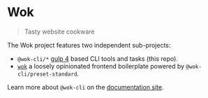 # Wok

> Tasty website cookware

The Wok project features two independent sub-projects:

- `@wok-cli/*` [gulp 4](https://gulpjs.com/) based CLI tools and tasks (this repo).
- [`wok`](https://github.com/fevrcoding/wok) a loosely opinionated frontend boilerplate powered by `@wok-cli/preset-standard`.

Learn more about `@wok-cli` on the [documentation site](https://dwightjack.github.io/wok-pkgs).
